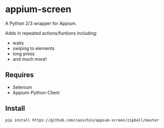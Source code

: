 # appium-screen

A Python 2/3 wrapper for Appium. 

Adds in repeated actions/funtions including:

* waits
* swiping to elements
* long press
* and much more!

## Requires

* Selenium
* Appium-Python-Client

## Install

	pip install https://github.com/casschin/appium-screen/zipball/master
